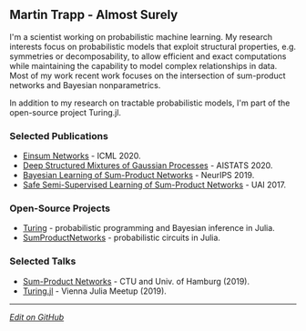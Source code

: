 ## Martin Trapp - Almost Surely

I'm a scientist working on probabilistic machine learning.
My research interests focus on probabilistic models that exploit structural properties, e.g. symmetries or decomposability, to allow efficient and exact computations while maintaining the capability to model complex relationships in data. Most of my work recent work focuses on the intersection of sum-product networks and Bayesian nonparametrics.

In addition to my research on tractable probabilistic models, I'm part of the open-source project Turing.jl.

### Selected Publications

- [Einsum Networks](https://proceedings.icml.cc/static/paper_files/icml/2020/3949-Paper.pdf) - ICML 2020.
- [Deep Structured Mixtures of Gaussian Processes](https://arxiv.org/abs/1910.04536) - AISTATS 2020.
- [Bayesian Learning of Sum-Product Networks](https://arxiv.org/abs/1905.10884) - NeurIPS 2019.
- [Safe Semi-Supervised Learning of Sum-Product Networks](https://arxiv.org/abs/1710.03444) - UAI 2017.


### Open-Source Projects

- [Turing](https://turing.ml) - probabilistic programming and Bayesian inference in Julia.
- [SumProductNetworks](https://github.com/trappmartin/SumProductNetworks.jl) - probabilistic circuits in Julia.


### Selected Talks

- [Sum-Product Networks](https://github.com/trappmartin/talks/blob/master/SumProductNetworks/presentation.pdf) - CTU and Univ. of Hamburg (2019).
- [Turing.jl](https://github.com/trappmartin/talks/blob/master/Turing_2019.pdf) - Vienna Julia Meetup (2019).

---

_[Edit on GitHub](https://github.com/trappmartin/trappmartin.github.io)_
